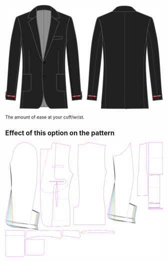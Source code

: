 ![Cuff ease](cuffease.svg)

The amount of ease at your cuff/wrist.

## Effect of this option on the pattern

![This image shows the effect of this option by superimposing several variants that have a different value for this option](jaeger_cuffease_sample.svg "Effect of this option on the pattern")
